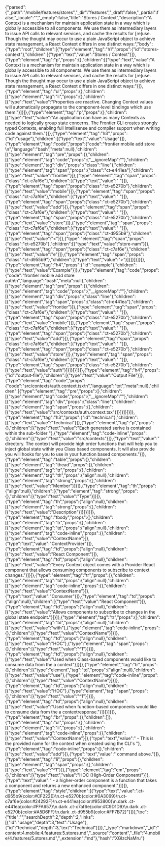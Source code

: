 {"parsed":{"_path":"/mobile/features/stores","_dir":"features","_draft":false,"_partial":false,"_locale":"","_empty":false,"title":"Stores / Context","description":"A Context is a mechanism for maintain application state in a way which is globally accessible to all components. We use them as intermediary layers to issue API calls to relevant services, and cache the results for [re]use. Though the thought may occur to use a plain JavaScript object to achieve state management, a React Context differs in one distinct ways:","body":{"type":"root","children":[{"type":"element","tag":"h1","props":{"id":"stores-context"},"children":[{"type":"text","value":"Stores / Context"}]},{"type":"element","tag":"p","props":{},"children":[{"type":"text","value":"A Context is a mechanism for maintain application state in a way which is globally accessible to all components. We use them as intermediary layers to issue API calls to relevant services, and cache the results for [re]use. Though the thought may occur to use a plain JavaScript object to achieve state management, a React Context differs in one distinct ways:"}]},{"type":"element","tag":"ul","props":{},"children":[{"type":"element","tag":"li","props":{},"children":[{"type":"text","value":"Properties are reactive. Changing Context values will automatically propagate to the component-level bindings which use them."}]}]},{"type":"element","tag":"p","props":{},"children":[{"type":"text","value":"An application can have as many Contexts as needed to logically group state concerns. The Frontier CLI creates strongly typed Contexts, enabling full Intellisense and compiler support when writing code against them."}]},{"type":"element","tag":"h3","props":{"id":"usage"},"children":[{"type":"text","value":"Usage"}]},{"type":"element","tag":"code","props":{"code":"frontier mobile add store <store-name>\n","language":"bash","meta":null},"children":[{"type":"element","tag":"pre","props":{},"children":[{"type":"element","tag":"code","props":{"__ignoreMap":""},"children":[{"type":"element","tag":"div","props":{"class":"line"},"children":[{"type":"element","tag":"span","props":{"class":"ct-e441ea"},"children":[{"type":"text","value":"frontier"}]},{"type":"element","tag":"span","props":{"class":"ct-c7af6e"},"children":[{"type":"text","value":" "}]},{"type":"element","tag":"span","props":{"class":"ct-e5270b"},"children":[{"type":"text","value":"mobile"}]},{"type":"element","tag":"span","props":{"class":"ct-c7af6e"},"children":[{"type":"text","value":" "}]},{"type":"element","tag":"span","props":{"class":"ct-e5270b"},"children":[{"type":"text","value":"add"}]},{"type":"element","tag":"span","props":{"class":"ct-c7af6e"},"children":[{"type":"text","value":" "}]},{"type":"element","tag":"span","props":{"class":"ct-e5270b"},"children":[{"type":"text","value":"store"}]},{"type":"element","tag":"span","props":{"class":"ct-c7af6e"},"children":[{"type":"text","value":" "}]},{"type":"element","tag":"span","props":{"class":"ct-d955b9"},"children":[{"type":"text","value":"<"}]},{"type":"element","tag":"span","props":{"class":"ct-e5270b"},"children":[{"type":"text","value":"store-nam"}]},{"type":"element","tag":"span","props":{"class":"ct-c7af6e"},"children":[{"type":"text","value":"e"}]},{"type":"element","tag":"span","props":{"class":"ct-d955b9"},"children":[{"type":"text","value":">"}]}]}]}]}]},{"type":"element","tag":"h4","props":{"id":"example"},"children":[{"type":"text","value":"Example"}]},{"type":"element","tag":"code","props":{"code":"frontier mobile add store auth\n","language":"bash","meta":null},"children":[{"type":"element","tag":"pre","props":{},"children":[{"type":"element","tag":"code","props":{"__ignoreMap":""},"children":[{"type":"element","tag":"div","props":{"class":"line"},"children":[{"type":"element","tag":"span","props":{"class":"ct-e441ea"},"children":[{"type":"text","value":"frontier"}]},{"type":"element","tag":"span","props":{"class":"ct-c7af6e"},"children":[{"type":"text","value":" "}]},{"type":"element","tag":"span","props":{"class":"ct-e5270b"},"children":[{"type":"text","value":"mobile"}]},{"type":"element","tag":"span","props":{"class":"ct-c7af6e"},"children":[{"type":"text","value":" "}]},{"type":"element","tag":"span","props":{"class":"ct-e5270b"},"children":[{"type":"text","value":"add"}]},{"type":"element","tag":"span","props":{"class":"ct-c7af6e"},"children":[{"type":"text","value":" "}]},{"type":"element","tag":"span","props":{"class":"ct-e5270b"},"children":[{"type":"text","value":"store"}]},{"type":"element","tag":"span","props":{"class":"ct-c7af6e"},"children":[{"type":"text","value":" "}]},{"type":"element","tag":"span","props":{"class":"ct-e5270b"},"children":[{"type":"text","value":"auth"}]}]}]}]}]},{"type":"element","tag":"h4","props":{"id":"output-file"},"children":[{"type":"text","value":"Output File"}]},{"type":"element","tag":"code","props":{"code":"src/contexts/auth.context.tsx\n","language":"txt","meta":null},"children":[{"type":"element","tag":"pre","props":{},"children":[{"type":"element","tag":"code","props":{"__ignoreMap":""},"children":[{"type":"element","tag":"div","props":{"class":"line"},"children":[{"type":"element","tag":"span","props":{},"children":[{"type":"text","value":"src/contexts/auth.context.tsx"}]}]}]}]}]},{"type":"element","tag":"h3","props":{"id":"technical"},"children":[{"type":"text","value":"Technical"}]},{"type":"element","tag":"p","props":{},"children":[{"type":"text","value":"Each generated serive is contained within the sub-folder "},{"type":"element","tag":"code-inline","props":{},"children":[{"type":"text","value":"src/contexts"}]},{"type":"text","value":" directory. The context will provide high order functions that will help you to inject global state within you Class based components. It will also provide you will hooks for you to use in your function based components."}]},{"type":"element","tag":"table","props":{},"children":[{"type":"element","tag":"thead","props":{},"children":[{"type":"element","tag":"tr","props":{},"children":[{"type":"element","tag":"th","props":{"align":null},"children":[{"type":"element","tag":"strong","props":{},"children":[{"type":"text","value":"Member"}]}]},{"type":"element","tag":"th","props":{"align":null},"children":[{"type":"element","tag":"strong","props":{},"children":[{"type":"text","value":"Type"}]}]},{"type":"element","tag":"th","props":{"align":null},"children":[{"type":"element","tag":"strong","props":{},"children":[{"type":"text","value":"Description"}]}]}]}]},{"type":"element","tag":"tbody","props":{},"children":[{"type":"element","tag":"tr","props":{},"children":[{"type":"element","tag":"td","props":{"align":null},"children":[{"type":"element","tag":"code-inline","props":{},"children":[{"type":"text","value":"ContextName"}]},{"type":"text","value":"ContextProvider"}]},{"type":"element","tag":"td","props":{"align":null},"children":[{"type":"text","value":"React Component"}]},{"type":"element","tag":"td","props":{"align":null},"children":[{"type":"text","value":"Every Context object comes with a Provider React component that allows consuming components to subscribe to context changes."}]}]},{"type":"element","tag":"tr","props":{},"children":[{"type":"element","tag":"td","props":{"align":null},"children":[{"type":"element","tag":"code-inline","props":{},"children":[{"type":"text","value":"ContextName"}]},{"type":"text","value":"Consumer"}]},{"type":"element","tag":"td","props":{"align":null},"children":[{"type":"text","value":"React Component"}]},{"type":"element","tag":"td","props":{"align":null},"children":[{"type":"text","value":"Allows components to subscribe to changes in the global state endpoint."}]}]},{"type":"element","tag":"tr","props":{},"children":[{"type":"element","tag":"td","props":{"align":null},"children":[{"type":"text","value":"with"},{"type":"element","tag":"code-inline","props":{},"children":[{"type":"text","value":"ContextName"}]}]},{"type":"element","tag":"td","props":{"align":null},"children":[{"type":"text","value":"HOC"},{"type":"element","tag":"span","props":{},"children":[{"type":"text","value":"^1"}]}]},{"type":"element","tag":"td","props":{"align":null},"children":[{"type":"text","value":"Used when Class-based components would like to consume data from the a context"}]}]},{"type":"element","tag":"tr","props":{},"children":[{"type":"element","tag":"td","props":{"align":null},"children":[{"type":"text","value":"use"},{"type":"element","tag":"code-inline","props":{},"children":[{"type":"text","value":"ContextName"}]}]},{"type":"element","tag":"td","props":{"align":null},"children":[{"type":"text","value":"HOC"},{"type":"element","tag":"span","props":{},"children":[{"type":"text","value":"^1"}]}]},{"type":"element","tag":"td","props":{"align":null},"children":[{"type":"text","value":"Used when function-based components would like to consume data from the a contextresponse."}]}]}]}]},{"type":"element","tag":"br","props":{},"children":[]},{"type":"element","tag":"ul","props":{},"children":[{"type":"element","tag":"li","props":{},"children":[{"type":"element","tag":"code-inline","props":{},"children":[{"type":"text","value":"ContextName"}]},{"type":"text","value":" - This is the provided name for the context when created using the CLI's "},{"type":"element","tag":"code-inline","props":{},"children":[{"type":"text","value":"add"}]},{"type":"text","value":" command above."}]},{"type":"element","tag":"li","props":{},"children":[{"type":"element","tag":"span","props":{},"children":[{"type":"text","value":"^1"}]},{"type":"element","tag":"em","props":{},"children":[{"type":"text","value":"HOC (High-Order Component)"}]},{"type":"text","value":" - a higher-order component is a function that takes a component and returns a new enhanced component."}]}]},{"type":"element","tag":"style","children":[{"type":"text","value":".ct-d955b9{color:#CF222E}\n.ct-e5270b{color:#0A3069}\n.ct-c7af6e{color:#24292F}\n.ct-e441ea{color:#953800}\n.dark .ct-e441ea{color:#FFA657}\n.dark .ct-c7af6e{color:#C9D1D9}\n.dark .ct-e5270b{color:#A5D6FF}\n.dark .ct-d955b9{color:#FF7B72}"}]}],"toc":{"title":"","searchDepth":2,"depth":2,"links":[{"id":"usage","depth":3,"text":"Usage"},{"id":"technical","depth":3,"text":"Technical"}]}},"_type":"markdown","_id":"content:4.mobile:4.features:5.stores.md","_source":"content","_file":"4.mobile/4.features/5.stores.md","_extension":"md"},"hash":"XGIzcNaMru"}